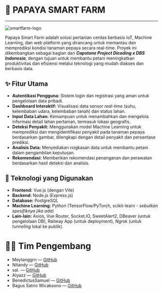 # 🌱 PAPAYA SMART FARM
---
![smartfarm-logo](https://github.com/user-attachments/assets/3b51bddd-6724-4af4-ad09-ff55db0c438b)

Papaya Smart Farm adalah solusi pertanian cerdas berbasis IoT, Machine Learning, dan web platform 
yang dirancang untuk memantau dan memprediksi kondisi tanaman pepaya secara real-time. 
Proyek ini dikembangkan sebagai bagian dari ***Capstone Project Dicoding x DBS Indonesia***, dengan tujuan 
untuk membantu petani meningkatkan produktivitas dan efisiensi melalui teknologi yang mudah diakses dan berbasis data.

## ✨ Fitur Utama

* **Autentikasi Pengguna:** Sistem login dan registrasi yang aman untuk pengelolaan data pribadi.
* **Dashboard Interaktif:** Visualisasi data sensor *real-time* (suhu, kelembaban udara, kelembaban tanah) dan status lahan.
* **Input Data Lahan:** Kemampuan untuk menambahkan dan mengelola informasi detail lahan pertanian, termasuk lokasi geografis.
* **Deteksi Penyakit:** Menggunakan model Machine Learning untuk memprediksi dan mengidentifikasi penyakit pada tanaman pepaya berdasarkan gambar, dilengkapi dengan detail penyakit dan persentase prediksi.
* **Analisis Data:** Menyediakan ringkasan data untuk membantu petani dalam pengambilan keputusan.
* **Rekomendasi:** Memberikan rekomendasi penanganan dan perawatan berdasarkan hasil deteksi dan analisis.

## 🚀 Teknologi yang Digunakan

* **Frontend:** Vue.js (dengan Vite)
* **Backend:** Node.js (Express.js)
* **Database:** PostgreSQL
* **Machine Learning:** Python (TensorFlow/PyTorch, scikit-learn - *sebutkan spesifiknya jika ada*)
* **Lain-lain:** Axios, Vue Router, Socket.IO, SweetAlert2, DBeaver (untuk pengelolaan DB), Railway App (untuk deployment), Ngrok (untuk *tunneling* lokal ke publik).

# 👨‍💻 Tim Pengembang
- Meytanggrn — [GitHub](https://github.com/meytanggrn)
- Nitandy — [GitHub](https://github.com/QonitaNadyaR)
- sal. — [GitHub](https://github.com/sasabiaa)
- Alyazz — [GitHub](https://github.com/alyazzr)
- BenedictusSamuel — [GitHub](https://github.com/BenedictusSamuel)
- Bagus Satrio Wicaksono — [GitHub](https://github.com/Satss101)
